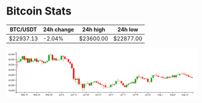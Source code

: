 # Bitcoin Stats

BTC/USDT|24h change|24h high|24h low|
|---|---|---|---|
|$22937.13|-2.04%|$23600.00|$22877.00|

<img src="./chart.svg">
